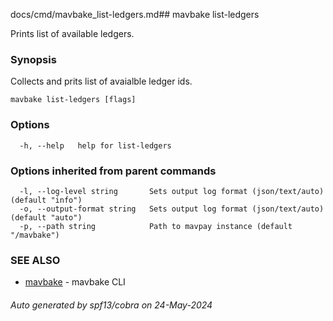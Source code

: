 docs/cmd/mavbake_list-ledgers.md## mavbake list-ledgers

Prints list of available ledgers.

### Synopsis

Collects and prits list of avaialble ledger ids.

```
mavbake list-ledgers [flags]
```

### Options

```
  -h, --help   help for list-ledgers
```

### Options inherited from parent commands

```
  -l, --log-level string       Sets output log format (json/text/auto) (default "info")
  -o, --output-format string   Sets output log format (json/text/auto) (default "auto")
  -p, --path string            Path to mavpay instance (default "/mavbake")
```

### SEE ALSO

* [mavbake](/mavbake/reference/cmd/mavbake)	 - mavbake CLI

###### Auto generated by spf13/cobra on 24-May-2024
